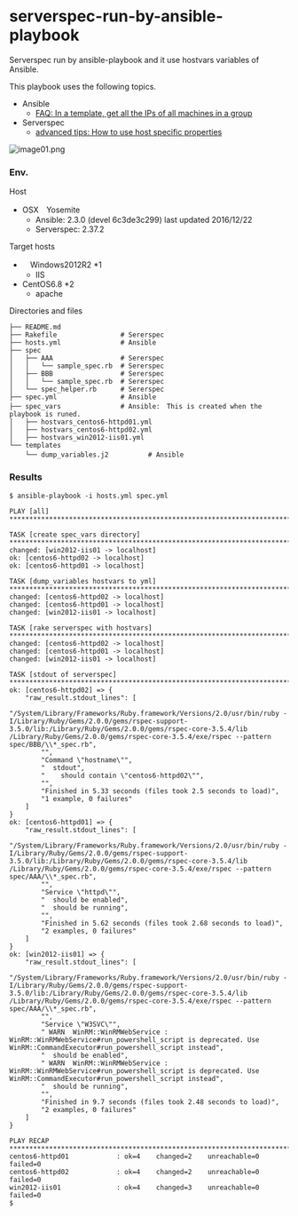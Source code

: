 # serverspec-run-by-ansible-playbook
Serverspec run by ansible-playbook and it use hostvars variables of Ansible.

This playbook uses the following topics.

+ Ansible
  + [FAQ: In a template, get all the IPs of all machines in a group](https://support.ansible.com/hc/en-us/articles/201957817-In-a-template-get-all-the-IPs-of-all-machines-in-a-group)
+ Serverspec 
  + [advanced tips: How to use host specific properties](http://serverspec.org/advanced_tips.html)

![image01.png](https://qiita-image-store.s3.amazonaws.com/0/117986/ac3c31c1-e3c1-f421-71a2-bfa0509e6529.png)

### Env.
Host
- OSX　Yosemite
  - Ansible: 2.3.0 (devel 6c3de3c299) last updated 2016/12/22 
  - Serverspec: 2.37.2

Target hosts
 - 　Windows2012R2 *1
   - IIS
 - CentOS6.8 *2
   - apache

Directories and files

```
├── README.md
├── Rakefile                # Sererspec
├── hosts.yml               # Ansible
├── spec
│   ├── AAA                 # Sererspec
│   │   └── sample_spec.rb  # Sererspec
│   ├── BBB                 # Sererspec
│   │   └── sample_spec.rb  # Sererspec
│   └── spec_helper.rb      # Sererspec
├── spec.yml                # Ansible
├── spec_vars               # Ansible:　This is created when the playbook is runed.
│   ├── hostvars_centos6-httpd01.yml 
│   ├── hostvars_centos6-httpd02.yml
│   ├── hostvars_win2012-iis01.yml
└── templates               
    └── dump_variables.j2　　　　　　# Ansible
```

### Results

```
$ ansible-playbook -i hosts.yml spec.yml

PLAY [all] ******************************************************************************************************************************************************

TASK [create spec_vars directory] *******************************************************************************************************************************
changed: [win2012-iis01 -> localhost]
ok: [centos6-httpd02 -> localhost]
ok: [centos6-httpd01 -> localhost]

TASK [dump_variables hostvars to yml] ***************************************************************************************************************************
changed: [centos6-httpd02 -> localhost]
changed: [centos6-httpd01 -> localhost]
changed: [win2012-iis01 -> localhost]

TASK [rake serverspec with hostvars] ****************************************************************************************************************************
changed: [centos6-httpd02 -> localhost]
changed: [centos6-httpd01 -> localhost]
changed: [win2012-iis01 -> localhost]

TASK [stdout of serverspec] *************************************************************************************************************************************
ok: [centos6-httpd02] => {
    "raw_result.stdout_lines": [
        "/System/Library/Frameworks/Ruby.framework/Versions/2.0/usr/bin/ruby -I/Library/Ruby/Gems/2.0.0/gems/rspec-support-3.5.0/lib:/Library/Ruby/Gems/2.0.0/gems/rspec-core-3.5.4/lib /Library/Ruby/Gems/2.0.0/gems/rspec-core-3.5.4/exe/rspec --pattern spec/BBB/\\*_spec.rb", 
        "", 
        "Command \"hostname\"", 
        "  stdout", 
        "    should contain \"centos6-httpd02\"", 
        "", 
        "Finished in 5.33 seconds (files took 2.5 seconds to load)", 
        "1 example, 0 failures"
    ]
}
ok: [centos6-httpd01] => {
    "raw_result.stdout_lines": [
        "/System/Library/Frameworks/Ruby.framework/Versions/2.0/usr/bin/ruby -I/Library/Ruby/Gems/2.0.0/gems/rspec-support-3.5.0/lib:/Library/Ruby/Gems/2.0.0/gems/rspec-core-3.5.4/lib /Library/Ruby/Gems/2.0.0/gems/rspec-core-3.5.4/exe/rspec --pattern spec/AAA/\\*_spec.rb", 
        "", 
        "Service \"httpd\"", 
        "  should be enabled", 
        "  should be running", 
        "", 
        "Finished in 5.62 seconds (files took 2.68 seconds to load)", 
        "2 examples, 0 failures"
    ]
}
ok: [win2012-iis01] => {
    "raw_result.stdout_lines": [
        "/System/Library/Frameworks/Ruby.framework/Versions/2.0/usr/bin/ruby -I/Library/Ruby/Gems/2.0.0/gems/rspec-support-3.5.0/lib:/Library/Ruby/Gems/2.0.0/gems/rspec-core-3.5.4/lib /Library/Ruby/Gems/2.0.0/gems/rspec-core-3.5.4/exe/rspec --pattern spec/AAA/\\*_spec.rb", 
        "", 
        "Service \"W3SVC\"", 
        " WARN  WinRM::WinRMWebService : WinRM::WinRMWebService#run_powershell_script is deprecated. Use WinRM::CommandExecutor#run_powershell_script instead", 
        "  should be enabled", 
        " WARN  WinRM::WinRMWebService : WinRM::WinRMWebService#run_powershell_script is deprecated. Use WinRM::CommandExecutor#run_powershell_script instead", 
        "  should be running", 
        "", 
        "Finished in 9.7 seconds (files took 2.48 seconds to load)", 
        "2 examples, 0 failures"
    ]
}

PLAY RECAP ******************************************************************************************************************************************************
centos6-httpd01            : ok=4    changed=2    unreachable=0    failed=0   
centos6-httpd02            : ok=4    changed=2    unreachable=0    failed=0   
win2012-iis01              : ok=4    changed=3    unreachable=0    failed=0   
$ 
```
